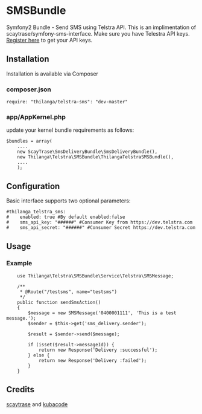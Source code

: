 # SMSBundle
Symfony2 Bundle -  Send SMS using Telstra API. This is an implimentation of scaytrase/symfony-sms-interface. Make sure you have Telestra API keys. [Register here](https://dev.telstra.com/) to get your API keys.


## Installation

Installation is available via Composer

### composer.json


```
require: "thilanga/telstra-sms": "dev-master"
```

### app/AppKernel.php

update your kernel bundle requirements as follows:

```
$bundles = array(
    ....
    new ScayTrase\SmsDeliveryBundle\SmsDeliveryBundle(),
    new Thilanga\Telstra\SMSBundle\ThilangaTelstraSMSBundle(),
    ....
    );
```

## Configuration

Basic interface supports two optional parameters:

```
#thilanga_telstra_sms:
#    enabled: true #By default enabled:false
#    sms_api_key: "######" #Consumer Key from https://dev.telstra.com   
#    sms_api_secret: "######" #Consumer Secret https://dev.telstra.com 
```

## Usage



### Example

```
    use Thilanga\Telstra\SMSBundle\Service\Telstra\SMSMessage;

    /**
     * @Route("/testsms", name="testsms")
     */
    public function sendSmsAction()
    {
        $message = new SMSMessage('0400001111', 'This is a test message.');
        $sender = $this->get('sms_delivery.sender');

        $result = $sender->send($message);

        if (isset($result->messageId)) {
            return new Response('Delivery :successful');
        } else {
            return new Response('Delivery :failed');
        }
    }
```

## Credits
[scaytrase](https://github.com/scaytrase/symfony-sms-interface) and [kubacode](https://github.com/kubacode/telstraSMS)

